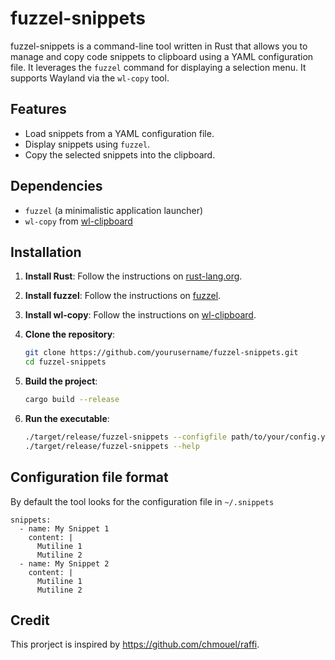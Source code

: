 # fuzzel-snippets

fuzzel-snippets is a command-line tool written in Rust that allows you to manage and copy code snippets to clipboard using a YAML configuration file. It leverages the `fuzzel` command for displaying a selection menu. It supports Wayland via the `wl-copy` tool.

## Features

- Load snippets from a YAML configuration file.
- Display snippets using `fuzzel`.
- Copy the selected snippets into the clipboard.

## Dependencies

- `fuzzel` (a minimalistic application launcher)
- `wl-copy` from [wl-clipboard](https://github.com/bugaevc/wl-clipboard)

## Installation

1. **Install Rust**: Follow the instructions on [rust-lang.org](https://www.rust-lang.org/).
2. **Install fuzzel**: Follow the instructions on [fuzzel](https://codeberg.org/dnkl/fuzzel).
3. **Install wl-copy**: Follow the instructions on [wl-clipboard](https://github.com/bugaevc/wl-clipboard).

4. **Clone the repository**:
    ```sh
    git clone https://github.com/yourusername/fuzzel-snippets.git
    cd fuzzel-snippets
    ```

5. **Build the project**:
    ```sh
    cargo build --release
    ```

6. **Run the executable**:
    ```sh
    ./target/release/fuzzel-snippets --configfile path/to/your/config.yaml
    ./target/release/fuzzel-snippets --help
    ```

## Configuration file format

By default the tool looks for the configuration file in `~/.snippets`

```
snippets:
  - name: My Snippet 1
    content: |
      Mutiline 1
      Mutiline 2
  - name: My Snippet 2
    content: |
      Mutiline 1
      Mutiline 2
```

## Credit
This prorject is inspired by https://github.com/chmouel/raffi.
